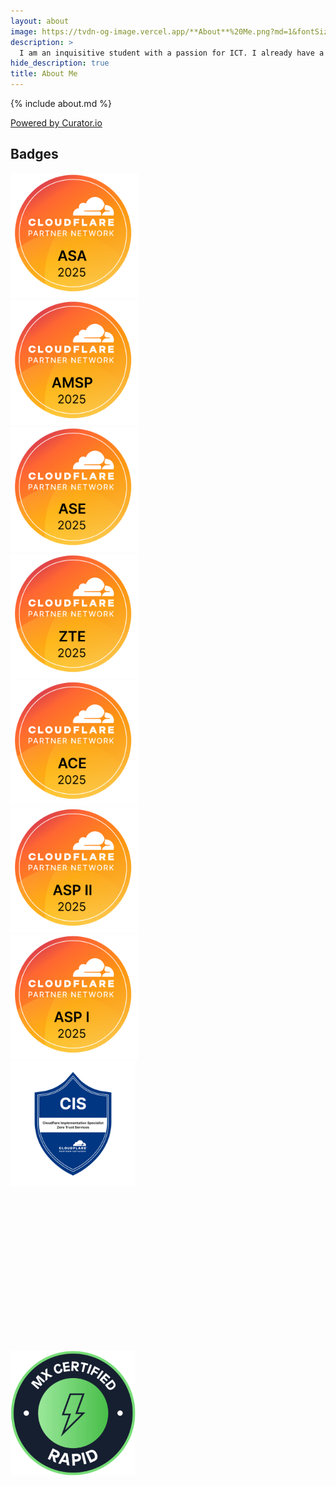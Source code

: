 ```yaml
---
layout: about
image: https://tvdn-og-image.vercel.app/**About**%20Me.png?md=1&fontSize=100px&images=https%3A%2F%2Fgithub.com%2FThomasIAm%2Fpersonal-site-hydejack%2Fraw%2F2bf26cb96f84ebcbf2f8b3e4b7d9f5f0633e6168%2Fassets%2Fglobal%2Fimg%2Fface%2Fface-2673x2673.jpg
description: >
  I am an inquisitive student with a passion for ICT. I already have a lot of experience and am always looking for ways to increase my knowledge.
hide_description: true
title: About Me
---
```


{% include about.md %}

<!-- Place <div> tag where you want the feed to appear -->
<div id="curator-feed-default-feed-layout"><a href="https://curator.io" target="_blank" class="crt-logo crt-tag">Powered by Curator.io</a></div>

## Badges

<div class="container">
  <div class="item">
    <a href="https://university.cloudflare.com/credential/verify/260ad5dc-bb33-4fea-be51-266c8e80553e" class="no-deco">
      <img src="/assets/about/asa.png"  style="max-height: 200px">
    </a>
  </div>
  
  <div class="item">
    <a href="https://university.cloudflare.com/credential/verify/f1db1fd9-e0dc-45eb-b111-47e0a884f24f" class="no-deco">
      <img src="/assets/about/amsp.png"  style="max-height: 200px">
    </a>
  </div>
  
  <div class="item">
    <a href="https://university.cloudflare.com/credential/verify/18688620-b859-4e55-8563-8eee8ed3e0d4" class="no-deco">
      <img src="/assets/about/ase.png"  style="max-height: 200px">
    </a>
  </div>

  <div class="item">
    <a href="https://university.cloudflare.com/credential/verify/b9b183ab-ff65-4c24-bc79-852aa73a08f4" class="no-deco">
      <img src="/assets/about/zte.png"  style="max-height: 200px">
    </a>
  </div>

  <div class="item">
    <a href="https://university.cloudflare.com/credential/verify/446f6fad-4737-477d-8db0-f425a704c134" class="no-deco">
      <img src="/assets/about/ace.png"  style="max-height: 200px">
    </a>
  </div>

  <div class="item">
    <a href="https://university.cloudflare.com/credential/verify/9f8ac9de-4b3c-45b5-b989-8a275a71e6f9" class="no-deco">
      <img src="/assets/about/asp2.png"  style="max-height: 200px">
    </a>
  </div>
  
  <div class="item">
    <a href="https://university.cloudflare.com/credential/verify/f85eccab-efbb-4538-a146-5bd0af56e2c3" class="no-deco">
      <img src="/assets/about/asp1.png"  style="max-height: 200px">
    </a>
  </div>
  
  <div class="item">
    <div data-iframe-width="150" data-iframe-height="270" data-share-badge-id="d8cb9547-4229-4a5b-94ed-df8bcc30c909" data-share-badge-host="https://www.credly.com"></div>
  </div>

  <div class="item">
    <div data-iframe-width="150" data-iframe-height="270" data-share-badge-id="da95d555-9d93-4e86-a1f9-6f8be6808c8c" data-share-badge-host="https://www.credly.com"></div>
  </div>
  
  <div class="item">
    <div data-iframe-width="150" data-iframe-height="270" data-share-badge-id="18f84f10-92f3-4667-9641-2eaa96ad23a4" data-share-badge-host="https://www.credly.com"></div>
  </div>

  <div class="item">
    <div data-iframe-width="150" data-iframe-height="270" data-share-badge-id="95589ee8-6ea0-473e-9e82-4e3987012877" data-share-badge-host="https://www.credly.com"></div>
  </div>
  
  <div class="item">
    <img src="/assets/about/cis.png"  style="max-height: 200px">
  </div>
  
  <div class="item" style="height: 260px;">
    <div data-iframe-width="150" data-iframe-height="270" data-share-badge-id="05cde803-0d94-47a5-82f9-a8544f93e681" data-share-badge-host="https://www.credly.com">
    </div>
  </div>
  
  <div class="item">
    <a href="https://academy.mendix.com/link/certifications/23/rapid" class="no-deco">
      <img src="/assets/about/rapid.png"  style="max-height: 200px">
    </a>
  </div>
  
  <div class="item" style="height: 260px;">
    <div data-iframe-width="150" data-iframe-height="270" data-share-badge-id="67afd7d7-b335-419a-91bc-61661bf7b0ab" data-share-badge-host="https://www.credly.com"></div>
  </div>

  <div class="item" style="height: 260px;">
    <div data-iframe-width="150" data-iframe-height="260" data-share-badge-id="352815b1-a44e-4e0f-8f47-91ffeeda86ae" data-share-badge-host="https://www.credly.com" class="item"></div>
  </div>
</div>

<script type="text/javascript" async src="//cdn.credly.com/assets/utilities/embed.js"></script>
